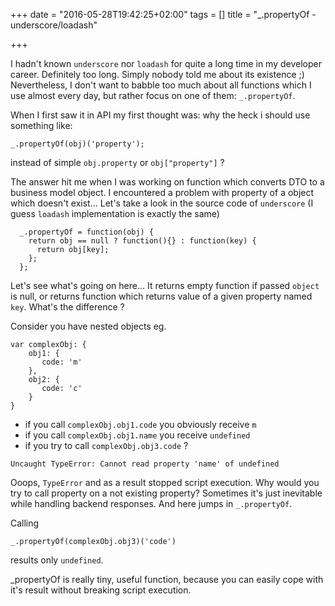 +++
date = "2016-05-28T19:42:25+02:00"
tags = []
title = "_.propertyOf - underscore/loadash"

+++

I hadn't known `underscore` nor `loadash` for quite a long time in my developer career. Definitely too long. Simply nobody told me about its existence ;) Nevertheless, I don't want to babble too much about all functions which I use almost every day, but rather focus on one of them: `_.propertyOf`.
 
When I first saw it in API my first thought was: why the heck i should use something like:

```
_.propertyOf(obj)('property');
```

instead of simple `obj.property` or `obj["property"]` ? 


The answer hit me when I was working on function which converts DTO to a business model object. I encountered a problem with property of a object which doesn't exist... Let's take a look in the source code of `underscore` (I guess `loadash` implementation is exactly the same)

```
  _.propertyOf = function(obj) {
    return obj == null ? function(){} : function(key) {
      return obj[key];
    };
  };
```

Let's see what's going on here... It returns empty function if passed `object` is null, or returns function which returns value of a given property named `key`. What's the difference ? 

Consider you have nested objects eg.
```
var complexObj: {
	obj1: {
	   code: 'm'
	},
	obj2: {
	   code: 'c'
	}
}
```

- if you call `complexObj.obj1.code` you obviously receive `m`
- if you call `complexObj.obj1.name` you receive `undefined`
- if you try to call `complexObj.obj3.code` ? 

`
Uncaught TypeError: Cannot read property 'name' of undefined
`

Ooops, `TypeError` and as a result stopped script execution. Why would you try to call property on a not existing property? Sometimes it's just inevitable while handling backend responses. And here jumps in `_.propertyOf`.

Calling 
```
_.propertyOf(complexObj.obj3)('code')
```
results only `undefined`. 

_propertyOf is really tiny, useful function, because you can easily cope with it's result without breaking script execution.
